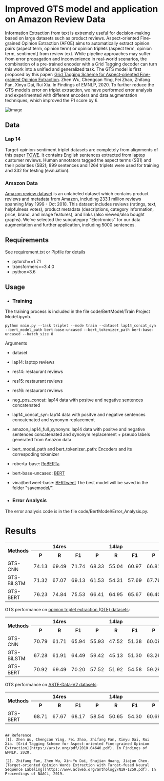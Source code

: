 # Improved GTS model and application on Amazon Review Data
Information Extraction from text is extremely useful for decision-making based on large datasets such as product reviews. Aspect-oriented Fine-grained Opinion Extraction (AFOE) aims to automatically extract opinion pairs (aspect term, opinion term) or opinion triplets (aspect term, opinion term, sentiment) from review text. While pipeline approaches may suffer from error propagation and inconvenience in real-world scenarios, the combination of a pre-trained encoder with a Grid Tagging decoder can turn this work into a unified and generalized task. The GTS model is first proposed by this paper: [Grid Tagging Scheme for Aspect-oriented Fine-grained Opinion Extraction](https://arxiv.org/pdf/2010.04640.pdf). Zhen Wu, Chengcan Ying, Fei Zhao, Zhifang Fan, Xinyu Dai, Rui Xia. In Findings of EMNLP, 2020. To further reduce the GTS model’s error on triplet extraction, we have performed error analysis and experimented with different encoders and data augmentation techniques, which improved the F1 score by 6.

![image](https://user-images.githubusercontent.com/40879931/167280162-efbd7ace-70bc-400f-9011-077fb31b1d4a.png)



## Data
### Lap 14 
Target-opinion-sentiment triplet datasets are completely from alignments of this paper [TOWE](https://www.aclweb.org/anthology/N19-1259/). It contains English sentences extracted from laptop custumer reviews. Human annotators tagged the aspect terms (SB1) and their polarities (SB2); 899 sentences and 1264 triplets were
used for training and 332 for testing (evaluation).

### Amazon Data
[Amazon review dataset](https://nijianmo.github.io/amazon/index.html) is an unlabeled dataset which contains product reviews and metadata from Amazon, including 233.1 million reviews spanning May 1996 - Oct 2018. This dataset includes reviews (ratings, text, helpfulness votes), product metadata (descriptions, category information, price, brand, and image features), and links (also viewed/also bought graphs). We've selected the subcategory "Electronics" for our data augmentation and further application, including 5000 sentences.

## Requirements
See requirement.txt or Pipfile for details
* pytorch==1.7.1
* transformers==3.4.0
* python=3.6

## Usage
- ### Training
The training process is included in the file code/BertModel/Train Project Model.ipynb.
```
python main.py --task triplet --mode train --dataset lap14_concat_syn --bert_model_path bert-base-uncased --bert_tokenizer_path bert-base-uncased --batch_size 8
```
Arguments
- dataset
 - lap14: laptop reviews
 - res14: restaurant reviews
 - res15: restaurant reviews
 - res16: restaurant reviews
 - neg_pos_concat: lap14 data with positve and negative sentences concatenated
 - lap14_concat_syn: lap14 data with positve and negative sentences concatenated and synonym replacement
 - amazon_lap14_full_synonym: lap14 data with positve and negative sentences concatenated and synonym replacement + pseudo labels generated from Amazon data
- bert_model_path and bert_tokenizer_path: Encoders and its correspoding tokenizer
 - roberta-base: [RoBERTa](https://huggingface.co/roberta-base)
 - bert-base-uncased: [BERT](https://huggingface.co/bert-base-uncased)
 - vinai/bertweet-base: [BERTweet](https://huggingface.co/vinai/bertweet-base)
The best model will be saved in the folder "savemodel/".

- ### Error Analysis
The error analysis code is in the file code/BertModel/Error_Analysis.py.

# Results

<table>
	<tr>
	    <th rowspan="2">Methods</th>
	    <th colspan="3">14res</th>
	    <th colspan="3">14lap</th>
      <th colspan="3">15res</th>
      <th colspan="3">16res</th>  
	</tr >
  <tr >
	    <th>P</th>
	    <th>R</th>
	    <th>F1</th>
      <th>P</th>
	    <th>R</th>
	    <th>F1</th>
      <th>P</th>
	    <th>R</th>
	    <th>F1</th>
      <th>P</th>
	    <th>R</th>
	    <th>F1</th>
	</tr>
	<tr >
	    <td>GTS-CNN</td>
	    <td>74.13</td>
	    <td>69.49</td>
      <td>71.74</td>
      <td>68.33</td>
      <td>55.04</td>
      <td>60.97</td>
      <td>66.81</td>
      <td>61.34</td>
      <td>63.96</td>
      <td>70.48</td>
      <td>72.39</td>
      <td>71.42</td>
	</tr>
  <tr >
	    <td>GTS-BiLSTM</td>
	    <td>71.32</td>
	    <td>67.07</td>
      <td>69.13</td>
      <td>61.53</td>
      <td>54.31</td>
      <td>57.69</td>
      <td>67.76</td>
      <td>63.19</td>
      <td>65.39</td>
      <td>70.32</td>
      <td>70.46</td>
      <td>70.39</td>
	</tr>
  <tr >
	    <td>GTS-BERT</td>
	    <td>76.23</td>
	    <td>74.84</td>
      <td>75.53</td>
      <td>66.41</td>
      <td>64.95</td>
      <td>65.67</td>
      <td>66.40</td>
      <td>68.71</td>
      <td>67.53</td>
      <td>71.70</td>
      <td>77.79</td>
      <td>74.62</td>
	</tr>
</table>

GTS performance on [opinion triplet extraction (OTE) datasets](https://github.com/NJUNLP/GTS/tree/main/data):
<table>
	<tr>
	    <th rowspan="2">Methods</th>
	    <th colspan="3">14res</th>
	    <th colspan="3">14lap</th>
      <th colspan="3">15res</th>
      <th colspan="3">16res</th>  
	</tr >
  <tr >
	    <th>P</th>
	    <th>R</th>
	    <th>F1</th>
      <th>P</th>
	    <th>R</th>
	    <th>F1</th>
      <th>P</th>
	    <th>R</th>
	    <th>F1</th>
      <th>P</th>
	    <th>R</th>
	    <th>F1</th>
	</tr>
	<tr >
	  <td>GTS-CNN</td>
	  <td>70.79</td>
	  <td>61.71</td>
      <td>65.94</td>
      <td>55.93</td>
      <td>47.52</td>
      <td>51.38</td>
      <td>60.09</td>
      <td>53.57</td>
      <td>56.64</td>
      <td>62.63</td>
      <td>66.98</td>
      <td>64.73</td>
	</tr>
  <tr >
	  <td>GTS-BiLSTM</td>
	  <td>67.28</td>
	  <td>61.91</td>
      <td>64.49</td>
      <td>59.42</td>
      <td>45.13</td>
      <td>51.30</td>
      <td>63.26</td>
      <td>50.71</td>
      <td>56.29</td>
      <td>66.07</td>
      <td>65.05</td>
      <td>65.56</td>
	</tr>
  <tr >
	  <td>GTS-BERT</td>
	  <td>70.92</td>
	  <td>69.49</td>
      <td>70.20</td>
      <td>57.52</td>
      <td>51.92</td>
      <td>54.58</td>
      <td>59.29</td>
      <td>58.07</td>
      <td>58.67</td>
      <td>68.58</td>
      <td>66.60</td>
      <td>67.58</td>
	</tr>
</table>

GTS performance on [ASTE-Data-V2 datasets](https://arxiv.org/pdf/2010.02609.pdf):
<table>
	<tr>
	    <th rowspan="2">Methods</th>
	    <th colspan="3">14res</th>
	    <th colspan="3">14lap</th>
      <th colspan="3">15res</th>
      <th colspan="3">16res</th>  
	</tr >
  <tr >
	    <th>P</th>
	    <th>R</th>
	    <th>F1</th>
      <th>P</th>
	    <th>R</th>
	    <th>F1</th>
      <th>P</th>
	    <th>R</th>
	    <th>F1</th>
      <th>P</th>
	    <th>R</th>
	    <th>F1</th>
	</tr>
	<tr >
	  <td>GTS-BERT</td>
	  <td>68.71</td>
	  <td>67.67</td>
      <td>68.17</td>
      <td>58.54</td>
      <td>50.65</td>
      <td>54.30</td>
      <td>60.69</td>
      <td>60.54</td>
      <td>60.61</td>
      <td>67.39</td>
      <td>66.73</td>
      <td>67.06</td>
	</tr>
</table>
    
```

## Reference
[1]. Zhen Wu, Chengcan Ying, Fei Zhao, Zhifang Fan, Xinyu Dai, Rui Xia. [Grid Tagging Scheme for Aspect-oriented Fine-grained Opinion Extraction](https://arxiv.org/pdf/2010.04640.pdf). In Findings of EMNLP, 2020.

[2]. Zhifang Fan, Zhen Wu, Xin-Yu Dai, Shujian Huang, Jiajun Chen. [Target-oriented Opinion Words Extraction with Target-fused Neural Sequence Labeling](https://www.aclweb.org/anthology/N19-1259.pdf). In Proceedings of NAACL, 2019.

